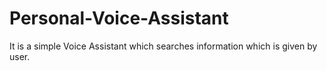 # Personal-Voice-Assistant
It is a simple Voice Assistant which searches information which is given by user.
